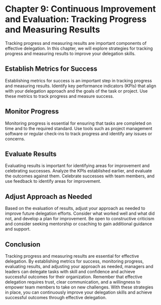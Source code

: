 Chapter 9: Continuous Improvement and Evaluation: Tracking Progress and Measuring Results
=========================================================================================

Tracking progress and measuring results are important components of effective delegation. In this chapter, we will explore strategies for tracking progress and measuring results to improve your delegation skills.

Establish Metrics for Success
-----------------------------

Establishing metrics for success is an important step in tracking progress and measuring results. Identify key performance indicators (KPIs) that align with your delegation approach and the goals of the task or project. Use these metrics to track progress and measure success.

Monitor Progress
----------------

Monitoring progress is essential for ensuring that tasks are completed on time and to the required standard. Use tools such as project management software or regular check-ins to track progress and identify any issues or concerns.

Evaluate Results
----------------

Evaluating results is important for identifying areas for improvement and celebrating successes. Analyze the KPIs established earlier, and evaluate the outcomes against them. Celebrate successes with team members, and use feedback to identify areas for improvement.

Adjust Approach as Needed
-------------------------

Based on the evaluation of results, adjust your approach as needed to improve future delegation efforts. Consider what worked well and what did not, and develop a plan for improvement. Be open to constructive criticism and consider seeking mentorship or coaching to gain additional guidance and support.

Conclusion
----------

Tracking progress and measuring results are essential for effective delegation. By establishing metrics for success, monitoring progress, evaluating results, and adjusting your approach as needed, managers and leaders can delegate tasks with skill and confidence and achieve successful outcomes for their organization. Remember that effective delegation requires trust, clear communication, and a willingness to empower team members to take on new challenges. With these strategies in place, you can continuously improve your delegation skills and achieve successful outcomes through effective delegation.
